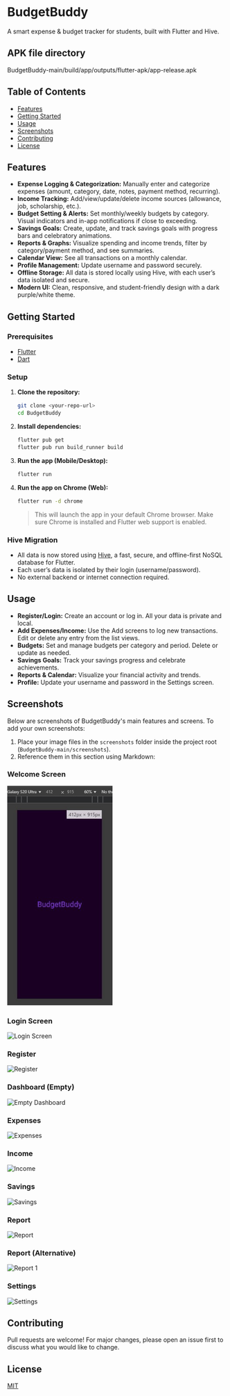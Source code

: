 # BudgetBuddy

A smart expense & budget tracker for students, built with Flutter and Hive.
## APK file directory
  BudgetBuddy-main/build/app/outputs/flutter-apk/app-release.apk

## Table of Contents
- [Features](#features)
- [Getting Started](#getting-started)
- [Usage](#usage)
- [Screenshots](#screenshots)
- [Contributing](#contributing)
- [License](#license)

## Features
- **Expense Logging & Categorization:** Manually enter and categorize expenses (amount, category, date, notes, payment method, recurring).
- **Income Tracking:** Add/view/update/delete income sources (allowance, job, scholarship, etc.).
- **Budget Setting & Alerts:** Set monthly/weekly budgets by category. Visual indicators and in-app notifications if close to exceeding.
- **Savings Goals:** Create, update, and track savings goals with progress bars and celebratory animations.
- **Reports & Graphs:** Visualize spending and income trends, filter by category/payment method, and see summaries.
- **Calendar View:** See all transactions on a monthly calendar.
- **Profile Management:** Update username and password securely.
- **Offline Storage:** All data is stored locally using Hive, with each user’s data isolated and secure.
- **Modern UI:** Clean, responsive, and student-friendly design with a dark purple/white theme.

## Getting Started

### Prerequisites
- [Flutter](https://flutter.dev/docs/get-started/install)
- [Dart](https://dart.dev/get-dart)

### Setup
1. **Clone the repository:**
   ```sh
   git clone <your-repo-url>
   cd BudgetBuddy
   ```
2. **Install dependencies:**
   ```sh
   flutter pub get
   flutter pub run build_runner build
   ```
3. **Run the app (Mobile/Desktop):**
   ```sh
   flutter run
   ```
4. **Run the app on Chrome (Web):**
   ```sh
   flutter run -d chrome
   ```
   > This will launch the app in your default Chrome browser. Make sure Chrome is installed and Flutter web support is enabled.

### Hive Migration
- All data is now stored using [Hive](https://docs.hivedb.dev/), a fast, secure, and offline-first NoSQL database for Flutter.
- Each user’s data is isolated by their login (username/password).
- No external backend or internet connection required.

## Usage
- **Register/Login:** Create an account or log in. All your data is private and local.
- **Add Expenses/Income:** Use the Add screens to log new transactions. Edit or delete any entry from the list views.
- **Budgets:** Set and manage budgets per category and period. Delete or update as needed.
- **Savings Goals:** Track your savings progress and celebrate achievements.
- **Reports & Calendar:** Visualize your financial activity and trends.
- **Profile:** Update your username and password in the Settings screen.

## Screenshots

Below are screenshots of BudgetBuddy's main features and screens. To add your own screenshots:
1. Place your image files in the `screenshots` folder inside the project root (`BudgetBuddy-main/screenshots`).
2. Reference them in this section using Markdown:

### Welcome Screen
![Welcome Screen](BudgetBuddy-main/screenshots/Welcome_screen.jpeg)

### Login Screen
![Login Screen](screenshots/loginscreen.jpeg)

### Register
![Register](screenshots/register.jpeg)

### Dashboard (Empty)
![Empty Dashboard](screenshots/emptydashboard.jpeg)

### Expenses
![Expenses](screenshots/expenses.jpeg)

### Income
![Income](screenshots/income.jpeg)

### Savings
![Savings](screenshots/savings.jpeg)

### Report
![Report](screenshots/report.jpeg)

### Report (Alternative)
![Report 1](screenshots/report1.jpeg)

### Settings
![Settings](screenshots/settings.jpeg)

## Contributing
Pull requests are welcome! For major changes, please open an issue first to discuss what you would like to change.

## License
[MIT](LICENSE)
